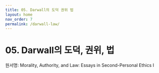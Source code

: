 ```yaml
---
title: 05. Darwall의 도덕 권위 법
layout: home
nav_order: 7
permalink: /darwall-law/
---
```


# 05. Darwall의 도덕, 권위, 법

원서명: Morality, Authority, and Law: Essays in Second-Personal Ethics I